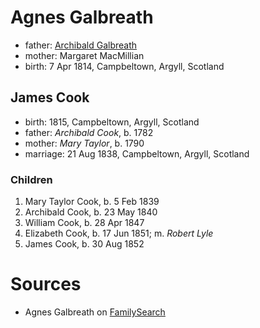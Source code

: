 # Agnes Galbreath

- father: [Archibald Galbreath](galbreath-archibald-1798.md)
- mother: Margaret MacMillian
- birth: 7 Apr 1814, Campbeltown, Argyll, Scotland

## James Cook

- birth: 1815, Campbeltown, Argyll, Scotland
- father: *Archibald Cook*, b. 1782
- mother: *Mary Taylor*, b. 1790
- marriage: 21 Aug 1838, Campbeltown, Argyll, Scotland

### Children

1. Mary Taylor Cook, b. 5 Feb 1839
2. Archibald Cook, b. 23 May 1840
3. William Cook, b. 28 Apr 1847
4. Elizabeth Cook, b. 17 Jun 1851; m. *Robert Lyle*
5. James Cook, b. 30 Aug 1852

# Sources

- Agnes Galbreath on [FamilySearch](https://www.familysearch.org/tree/person/details/M1T8-ZDB)
